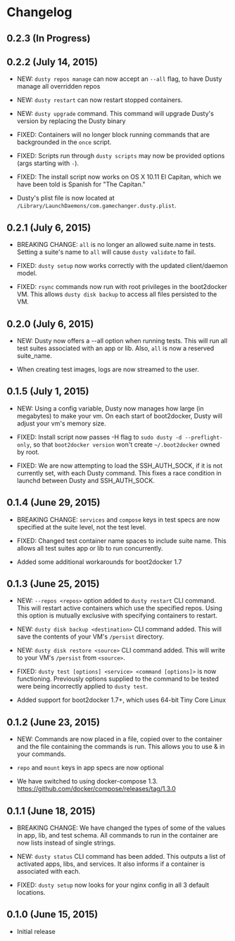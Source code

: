 # Changelog

## 0.2.3 (In Progress)

## 0.2.2 (July 14, 2015)
 * NEW: `dusty repos manage` can now accept an `--all` flag, to have Dusty manage all overridden repos
 * NEW: `dusty restart` can now restart stopped containers.
 * NEW: `dusty upgrade` command.  This command will upgrade Dusty's version by replacing the Dusty binary

 * FIXED: Containers will no longer block running commands that are backgrounded in the `once` script.
 * FIXED: Scripts run through `dusty scripts` may now be provided options (args starting with `-`).
 * FIXED: The install script now works on OS X 10.11 El Capitan, which we have been told is Spanish for "The Capitan."

 * Dusty's plist file is now located at `/Library/LaunchDaemons/com.gamechanger.dusty.plist`.

## 0.2.1 (July 6, 2015)
  * BREAKING CHANGE: `all` is no longer an allowed suite.name in tests.  Setting a suite's name to `all` will cause `dusty validate` to fail.

  * FIXED: `dusty setup` now works correctly with the updated client/daemon model.
  * FIXED: `rsync` commands now run with root privileges in the boot2docker VM. This allows `dusty disk backup` to access all files persisted to the VM.

## 0.2.0 (July 6, 2015)
  * NEW: Dusty now offers a --all option when running tests.  This will run all test suites associated with an app or lib. Also, `all` is now a reserved suite_name.

  * When creating test images, logs are now streamed to the user.

## 0.1.5 (July 1, 2015)
  * NEW: Using a config variable, Dusty now manages how large (in megabytes) to make your vm.  On each start of boot2docker, Dusty will adjust your vm's memory size.

  * FIXED: Install script now passes -H flag to `sudo dusty -d --preflight-only`, so that `boot2docker version` won't create `~/.boot2docker` owned by root.
  * FIXED: We are now attempting to load the SSH_AUTH_SOCK, if it is not currently set, with each Dusty command. This fixes a race condition in launchd between Dusty and SSH_AUTH_SOCK.

## 0.1.4 (June 29, 2015)
  * BREAKING CHANGE: `services` and `compose` keys in test specs are now specified at the suite level, not the test level.

  * FIXED: Changed test container name spaces to include suite name. This allows all test suites app or lib to run concurrently.

  * Added some additional workarounds for boot2docker 1.7

## 0.1.3 (June 25, 2015)
  * NEW: `--repos <repos>` option added to `dusty restart` CLI command.  This will restart active containers which use the specified repos.  Using this option is mutually exclusive with specifying containers to restart.
  * NEW: `dusty disk backup <destination>` CLI command added.  This will save the contents of your VM's `/persist` directory.
  * NEW: `dusty disk restore <source>` CLI command added.  This will write to your VM's `/persist` from `<source>`.

  * FIXED: `dusty test [options] <service> <command [options]>` is now functioning. Previously options supplied to the command to be tested were being incorrectly applied to `dusty test`.

  * Added support for boot2docker 1.7+, which uses 64-bit Tiny Core Linux

## 0.1.2 (June 23, 2015)
  * NEW: Commands are now placed in a file, copied over to the container and the file containing the commands is run. This allows you to use & in your commands.

  * `repo` and `mount` keys in app specs are now optional
  * We have switched to using docker-compose 1.3. https://github.com/docker/compose/releases/tag/1.3.0

## 0.1.1 (June 18, 2015)
  * BREAKING CHANGE: We have changed the types of some of the values in app, lib, and test schema.  All commands to run in the container are now lists instead of single strings.

  * NEW: `dusty status` CLI command has been added.  This outputs a list of activated apps, libs, and services. It also informs if a container is associated with each.

  * FIXED: `dusty setup` now looks for your nginx config in all 3 default locations.

## 0.1.0 (June 15, 2015)
  * Initial release
